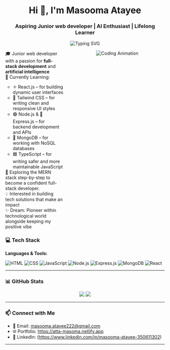 <h1 align="center">Hi 👋, I'm Masooma Atayee</h1>
<h3 align="center">Aspiring Junior web developer | AI Enthusiast | Lifelong Learner</h3>
<p align="center">
  <img src="https://readme-typing-svg.demolab.com?font=Fira+Code&size=22&pause=1000&color=36BCF7&center=true&vCenter=true&width=440&lines=Welcome+to+my+GitHub+profile!" alt="Typing SVG" />
</p>


<div style="display: flex; flex-direction: row; gap: 20px;">

  <!-- Left Side: About Me Text -->
  <div style="flex: 1;">
    <ul style="list-style: none; padding: 0; margin: 0;">
      <li>🎓 Junior web developer with a passion for <strong>full-stack development</strong> and <strong>artificial intelligence</strong></li>
      <li>🌱 Currently Learning:</li>
      <ul>
        <li>⚛️ React.js – for building dynamic user interfaces</li>
        <li>🎨 Tailwind CSS – for writing clean and responsive UI styles</li>
        <li>🟢 Node.js & 🧩 Express.js – for backend development and APIs</li>
        <li>🍃 MongoDB – for working with NoSQL databases</li>
        <li>🟦 TypeScript – for writing safer and more maintainable JavaScript</li>
      </ul>
      <li>🚀 Exploring the MERN stack step-by-step to become a confident full-stack developer.</li>
      <li>💡 Interested in building tech solutions that make an impact</li>
      <li>✨ Dream: Pioneer within technological world alongside keeping my positive vibe</li>
    </ul>
  </div>

  <!-- Right Side: Animation -->
  <div style="flex: 1; min-width: 300px; display: flex; justify-content: center;">
    <img src="https://media1.giphy.com/media/v1.Y2lkPTc5MGI3NjExMGZ3cjBtMGxlNTdsbXZyMXpwNjB6dGJxam1jaG1xbGY1Y2wwcnBvciZlcD12MV9pbnRlcm5hbF9naWZfYnlfaWQmY3Q9Zw/L1R1tvI9svkIWwpVYr/giphy.gif" style="max-width: 100%; height: auto; max-height: 300px;" alt="Coding Animation" />
  </div>

</div>


### 💻 Tech Stack

**Languages & Tools:**

![HTML](https://img.shields.io/badge/HTML5-E34F26?logo=html5&logoColor=white)
![CSS](https://img.shields.io/badge/CSS3-1572B6?logo=css3&logoColor=white)
![JavaScript](https://img.shields.io/badge/JavaScript-F7DF1E?logo=javascript&logoColor=black)
![Node.js](https://img.shields.io/badge/Node.js-339933?logo=nodedotjs&logoColor=white)
![Express.js](https://img.shields.io/badge/Express.js-000000?logo=express&logoColor=white)
![MongoDB](https://img.shields.io/badge/MongoDB-47A248?logo=mongodb&logoColor=white)
![React](https://img.shields.io/badge/React-20232A?logo=react&logoColor=61DAFB)


---

### 📊 GitHub Stats

<p align="center">
  <img src="https://github-readme-stats.vercel.app/api?username=Masomatta&show_icons=true&theme=tokyonight" />
  <img src="https://github-readme-stats.vercel.app/api/top-langs/?username=Masomatta&layout=compact&theme=tokyonight" />
</p>

---

### 📫 Connect with Me

- 📧 Email: masooma.atayee222@gmail.com
- 🌐 Portfolio: https://atta-masoma.netlify.app
- 💼 LinkedIn: (https://www.linkedin.com/in/masooma-atayee-350611302)

---

